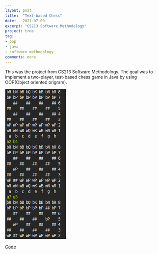 ```yaml
---
layout: post
title:  "Text-based Chess"
date:   2021-07-09
excerpt: "CS213 Software Methodology"
project: true
tag:
- oop
- java
- software methodology
comments: none
---
```

This was the project from CS213 Software Methodology. The goal was to implement a two-player, test-based chess game in Java by using OOP(Object oriented origram).

![](../assets/img/chess.png)

<div markdown="0">
    <a href="https://github.com/Sangkyun-Kim15/Software-Methodology/tree/master/Chess" class="btn">Code</a>
</div>
